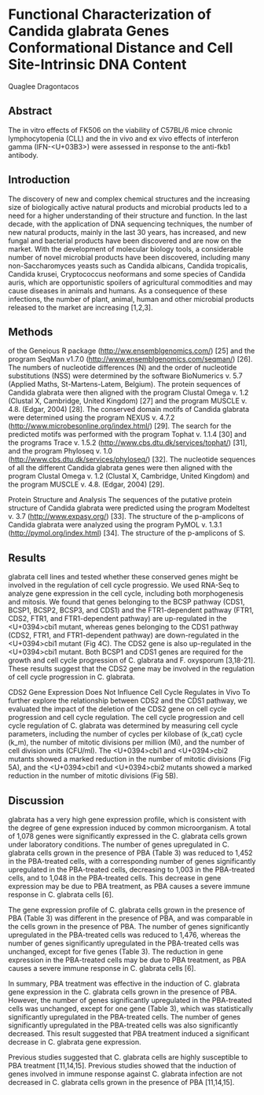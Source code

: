 # Functional Characterization of Candida glabrata Genes Conformational Distance and Cell Site-Intrinsic DNA Content
Quaglee Dragontacos


## Abstract
The in vitro effects of FK506 on the viability of C57BL/6 mice chronic lymphocytopenia (CLL) and the in vivo and ex vivo effects of interferon gamma (IFN-<U+03B3>) were assessed in response to the anti-fkb1 antibody.


## Introduction
The discovery of new and complex chemical structures and the increasing size of biologically active natural products and microbial products led to a need for a higher understanding of their structure and function. In the last decade, with the application of DNA sequencing techniques, the number of new natural products, mainly in the last 30 years, has increased, and new fungal and bacterial products have been discovered and are now on the market. With the development of molecular biology tools, a considerable number of novel microbial products have been discovered, including many non-Saccharomyces yeasts such as Candida albicans, Candida tropicalis, Candida krusei, Cryptococcus neoformans and some species of Candida auris, which are opportunistic spoilers of agricultural commodities and may cause diseases in animals and humans. As a consequence of these infections, the number of plant, animal, human and other microbial products released to the market are increasing [1,2,3].


## Methods
 of the Geneious R package (http://ww.ensemblgenomics.com/) [25] and the program SeqMan v1.7.0 (http://www.ensemblgenomics.com/seqman/) [26]. The numbers of nucleotide differences (N) and the order of nucleotide substitutions (NSS) were determined by the software BioNumerics v. 5.7 (Applied Maths, St-Martens-Latem, Belgium). The protein sequences of Candida glabrata were then aligned with the program Clustal Omega v. 1.2 (Clustal X, Cambridge, United Kingdom) [27] and the program MUSCLE v. 4.8. (Edgar, 2004) [28]. The conserved domain motifs of Candida glabrata were determined using the program NEXUS v. 4.7.2 (http://www.microbesonline.org/index.html/) [29]. The search for the predicted motifs was performed with the program Tophat v. 1.1.4 [30] and the programs Trace v. 1.5.2 (http://www.cbs.dtu.dk/services/tophat/) [31], and the program Phyloseq v. 1.0 (http://www.cbs.dtu.dk/services/phyloseq/) [32]. The nucleotide sequences of all the different Candida glabrata genes were then aligned with the program Clustal Omega v. 1.2 (Clustal X, Cambridge, United Kingdom) and the program MUSCLE v. 4.8. (Edgar, 2004) [29].

Protein Structure and Analysis
The sequences of the putative protein structure of Candida glabrata were predicted using the program Modeltest v. 3.7 (http://www.expasy.org/) [33]. The structure of the p-amplicons of Candida glabrata were analyzed using the program PyMOL v. 1.3.1 (http://pymol.org/index.html) [34]. The structure of the p-amplicons of S.


## Results
glabrata cell lines and tested whether these conserved genes might be involved in the regulation of cell cycle progressio. We used RNA-Seq to analyze gene expression in the cell cycle, including both morphogenesis and mitosis. We found that genes belonging to the BCSP pathway (CDS1, BCSP1, BCSP2, BCSP3, and CDS1) and the FTR1-dependent pathway (FTR1, CDS2, FTR1, and FTR1-dependent pathway) are up-regulated in the <U+0394>cbi1 mutant, whereas genes belonging to the CDS1 pathway (CDS2, FTR1, and FTR1-dependent pathway) are down-regulated in the <U+0394>cbi1 mutant (Fig 4C). The CDS2 gene is also up-regulated in the <U+0394>cbi1 mutant. Both BCSP1 and CDS1 genes are required for the growth and cell cycle progression of C. glabrata and F. oxysporum [3,18-21]. These results suggest that the CDS2 gene may be involved in the regulation of cell cycle progression in C. glabrata.

CDS2 Gene Expression Does Not Influence Cell Cycle Regulates in Vivo
To further explore the relationship between CDS2 and the CDS1 pathway, we evaluated the impact of the deletion of the CDS2 gene on cell cycle progression and cell cycle regulation. The cell cycle progression and cell cycle regulation of C. glabrata was determined by measuring cell cycle parameters, including the number of cycles per kilobase of (k_cat) cycle (k_m), the number of mitotic divisions per million (Mi), and the number of cell division units (CFU/ml). The <U+0394>cbi1 and <U+0394>cbi2 mutants showed a marked reduction in the number of mitotic divisions (Fig 5A), and the <U+0394>cbi1 and <U+0394>cbi2 mutants showed a marked reduction in the number of mitotic divisions (Fig 5B).


## Discussion
glabrata has a very high gene expression profile, which is consistent with the degree of gene expression induced by common microorganism. A total of 1,078 genes were significantly expressed in the C. glabrata cells grown under laboratory conditions. The number of genes upregulated in C. glabrata cells grown in the presence of PBA (Table 3) was reduced to 1,452 in the PBA-treated cells, with a corresponding number of genes significantly upregulated in the PBA-treated cells, decreasing to 1,003 in the PBA-treated cells, and to 1,048 in the PBA-treated cells. This decrease in gene expression may be due to PBA treatment, as PBA causes a severe immune response in C. glabrata cells [6].

The gene expression profile of C. glabrata cells grown in the presence of PBA (Table 3) was different in the presence of PBA, and was comparable in the cells grown in the presence of PBA. The number of genes significantly upregulated in the PBA-treated cells was reduced to 1,476, whereas the number of genes significantly upregulated in the PBA-treated cells was unchanged, except for five genes (Table 3). The reduction in gene expression in the PBA-treated cells may be due to PBA treatment, as PBA causes a severe immune response in C. glabrata cells [6].

In summary, PBA treatment was effective in the induction of C. glabrata gene expression in the C. glabrata cells grown in the presence of PBA. However, the number of genes significantly upregulated in the PBA-treated cells was unchanged, except for one gene (Table 3), which was statistically significantly upregulated in the PBA-treated cells. The number of genes significantly upregulated in the PBA-treated cells was also significantly decreased. This result suggested that PBA treatment induced a significant decrease in C. glabrata gene expression.

Previous studies suggested that C. glabrata cells are highly susceptible to PBA treatment [11,14,15]. Previous studies showed that the induction of genes involved in immune response against C. glabrata infection are not decreased in C. glabrata cells grown in the presence of PBA [11,14,15].

